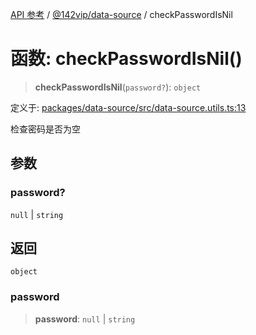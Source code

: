 [API 参考](../../../index.md) / [@142vip/data-source](../index.md) / checkPasswordIsNil

# 函数: checkPasswordIsNil()

> **checkPasswordIsNil**(`password?`): `object`

定义于: [packages/data-source/src/data-source.utils.ts:13](https://github.com/142vip/core-x/blob/58a4aca72f73ebc92491a458c9b83754486dc296/packages/data-source/src/data-source.utils.ts#L13)

检查密码是否为空

## 参数

### password?

`null` | `string`

## 返回

`object`

### password

> **password**: `null` \| `string`
